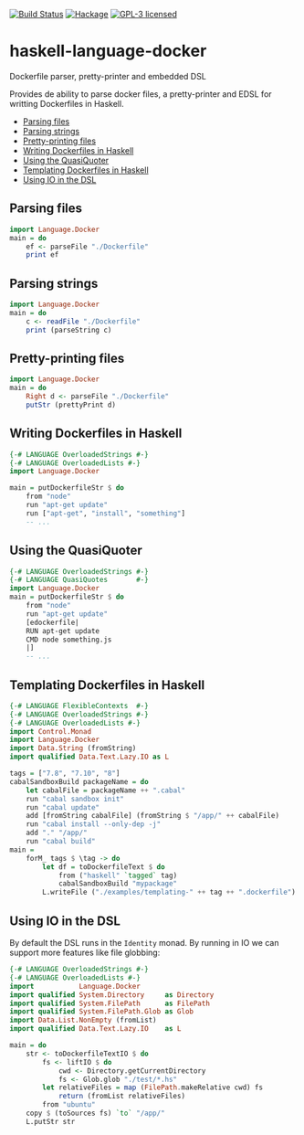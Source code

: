 [![Build Status][travis-img]][travis]
[![Hackage][hackage-img]][hackage]
[![GPL-3 licensed][license-img]][license]

# haskell-language-docker

Dockerfile parser, pretty-printer and embedded DSL

Provides de ability to parse docker files, a pretty-printer and EDSL for
writting Dockerfiles in Haskell.

- [Parsing files](#parsing-files)
- [Parsing strings](#parsing-strings)
- [Pretty-printing files](#pretty-printing-files)
- [Writing Dockerfiles in Haskell](#writing-dockerfiles-in-haskell)
- [Using the QuasiQuoter](#using-the-quasiquoter)
- [Templating Dockerfiles in Haskell](#templating-dockerfiles-in-haskell)
- [Using IO in the DSL](#using-io-in-the-dsl)

## Parsing files

```haskell
import Language.Docker
main = do
    ef <- parseFile "./Dockerfile"
    print ef
```

## Parsing strings

```haskell
import Language.Docker
main = do
    c <- readFile "./Dockerfile"
    print (parseString c)
```

## Pretty-printing files

```haskell
import Language.Docker
main = do
    Right d <- parseFile "./Dockerfile"
    putStr (prettyPrint d)
```

## Writing Dockerfiles in Haskell

```haskell
{-# LANGUAGE OverloadedStrings #-}
{-# LANGUAGE OverloadedLists #-}
import Language.Docker

main = putDockerfileStr $ do
    from "node"
    run "apt-get update"
    run ["apt-get", "install", "something"]
    -- ...
```

## Using the QuasiQuoter

```haskell
{-# LANGUAGE OverloadedStrings #-}
{-# LANGUAGE QuasiQuotes       #-}
import Language.Docker
main = putDockerfileStr $ do
    from "node"
    run "apt-get update"
    [edockerfile|
    RUN apt-get update
    CMD node something.js
    |]
    -- ...
```

## Templating Dockerfiles in Haskell

```haskell
{-# LANGUAGE FlexibleContexts  #-}
{-# LANGUAGE OverloadedStrings #-}
{-# LANGUAGE OverloadedLists #-}
import Control.Monad
import Language.Docker
import Data.String (fromString)
import qualified Data.Text.Lazy.IO as L

tags = ["7.8", "7.10", "8"]
cabalSandboxBuild packageName = do
    let cabalFile = packageName ++ ".cabal"
    run "cabal sandbox init"
    run "cabal update"
    add [fromString cabalFile] (fromString $ "/app/" ++ cabalFile)
    run "cabal install --only-dep -j"
    add "." "/app/"
    run "cabal build"
main =
    forM_ tags $ \tag -> do
        let df = toDockerfileText $ do
            from ("haskell" `tagged` tag)
            cabalSandboxBuild "mypackage"
        L.writeFile ("./examples/templating-" ++ tag ++ ".dockerfile") df
```

## Using IO in the DSL
By default the DSL runs in the `Identity` monad. By running in IO we can
support more features like file globbing:

```haskell
{-# LANGUAGE OverloadedStrings #-}
{-# LANGUAGE OverloadedLists #-}
import           Language.Docker
import qualified System.Directory     as Directory
import qualified System.FilePath      as FilePath
import qualified System.FilePath.Glob as Glob
import Data.List.NonEmpty (fromList)
import qualified Data.Text.Lazy.IO    as L

main = do
    str <- toDockerfileTextIO $ do
        fs <- liftIO $ do
            cwd <- Directory.getCurrentDirectory
            fs <- Glob.glob "./test/*.hs"
	    let relativeFiles = map (FilePath.makeRelative cwd) fs
            return (fromList relativeFiles)
        from "ubuntu"
	copy $ (toSources fs) `to` "/app/"
    L.putStr str
```

[hackage-img]: https://img.shields.io/hackage/v/language-docker.svg
[hackage]: https://hackage.haskell.org/package/language-docker
[travis-img]: https://travis-ci.org/hadolint/language-docker.svg?branch=master
[travis]: https://travis-ci.org/hadolint/language-docker
[license-img]: https://img.shields.io/badge/license-GPL--3-blue.svg
[license]: https://tldrlegal.com/license/gnu-general-public-license-v3-(gpl-3)
